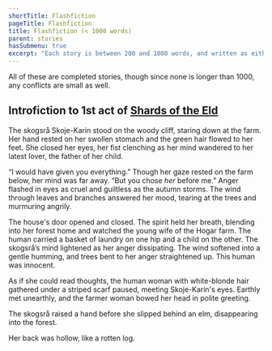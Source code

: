 ```yaml
---
shortTitle: Flashfiction
pageTitle: Flashfiction
title: Flashfiction (< 1000 words)
parent: stories
hasSubmenu: true
excerpt: "Each story is between 200 and 1000 words, and written as either an experiment/prompt, or as a specific short for a novel. Polish depends on the story."
---
```


All of these are completed stories, though since none is longer than 1000, any conflicts are small as well.

## Introfiction to 1st act of [Shards of the Eld](/stories/shards-of-the-eld)

The skogsrå Skoje-Karin stood on the woody cliff, staring down at the farm. Her hand rested on her swollen stomach and the green hair flowed to her feet. She closed her eyes, her fist clenching as her mind wandered to her latest lover, the father of her child.

“I would have given you everything.” Though her gaze rested on the farm below, her mind was far away. “But you chose *her* before me.” Anger flashed in eyes as cruel and guiltless as the autumn storms. The wind through leaves and branches answered her mood, tearing at the trees and murmuring angrily.

The house's door opened and closed. The spirit held her breath, blending into her forest home and watched the young wife of the Hogar farm. The human carried a basket of laundry on one hip and a child on the other. The skogsrå’s mind lightened as her anger dissipating. The wind softened into a gentle humming, and trees bent to her anger straightened up. This human was innocent.

As if she could read thoughts, the human woman with white-blonde hair gathered under a striped scarf paused, meeting Skoje-Karin's eyes. Earthly met unearthly, and the farmer woman bowed her head in polite greeting.

The skogsrå raised a hand before she slipped behind an elm, disappearing into the forest.

Her back was hollow, like a rotten log.

